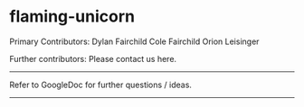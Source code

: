 flaming-unicorn
===============

Primary Contributors:
Dylan Fairchild
Cole Fairchild
Orion Leisinger

Further contributors:
Please contact us here.

-----------------------

Refer to GoogleDoc for further questions / ideas.

-----------------------